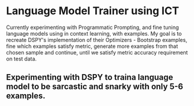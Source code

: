 #   Language Model Trainer using ICT

Currently experimenting with Programmatic Prompting, and fine tuning language models using in context learning, with examples.
My goal is to recreate DSPY's implementation of their Optimizers - Bootstrap examples, fine which examples satisfy metric, generate more examples from that chosen sample and continue, until we satisfy metric accuracy requirement on test data.

Experimenting with DSPY to traina language model to be sarcastic and snarky with only 5-6 examples. 
---


